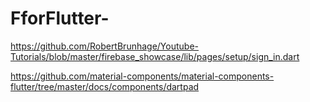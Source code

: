 # FforFlutter-
https://github.com/RobertBrunhage/Youtube-Tutorials/blob/master/firebase_showcase/lib/pages/setup/sign_in.dart

https://github.com/material-components/material-components-flutter/tree/master/docs/components/dartpad
